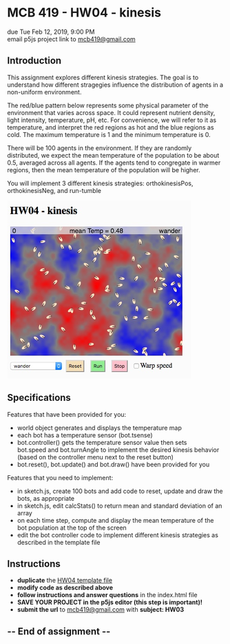 # MCB 419 - HW04 - kinesis
due Tue Feb 12, 2019, 9:00 PM  
email p5js project link to mcb419@gmail.com

## Introduction
This assignment explores different kinesis strategies. 
The goal is to understand how different stragegies influence the distribution of agents in a non-uniform environment.

The red/blue pattern below represents some physical parameter of the environment
that varies across space. 
It could represent nutrient density, light intensity, temperature, pH, etc.
For convenience, we will refer to it as temperature, and interpret the red regions as hot and the blue regions as cold.
The maximum temperature is 1 and the minimum temperature is 0.

There will be 100 agents in the environment. If they are randomly distributed, we expect
the mean temperature of the population to be about 0.5, averaged across all agents.
If the agents tend to congregate in warmer regions, then the mean temperature of the population will be higher. 

You will implement 3 different kinesis strategies:
orthokinesisPos, orthokinesisNeg, and run-tumble

![hw04.jpg](./images/hw04.jpg)

## Specifications

Features that have been provided for you:
- world object generates and displays the temperature map
- each bot has a temperature sensor (bot.tsense) 
- bot.controller() gets the temperature sensor value then sets  
  bot.speed and bot.turnAngle to implement the desired kinesis behavior  
  (based on the controller menu next to the reset button)
- bot.reset(), bot.update() and bot.draw() have been provided for you

Features that you need to implement:
- in sketch.js, create 100 bots and add code to reset, update and draw the bots, as appropriate
- in sketch.js, edit calcStats() to return mean and standard deviation of an array
- on each time step, compute and display the mean temperature of the bot population at the top of the screen
- edit the bot controller code to implement different kinesis strategies as described in the template file

## Instructions
- **duplicate** the [HW04 template file](https://editor.p5js.org/mcb419/sketches/TEk4St9Zi)
- **modify code as described above**
- **follow instructions and answer questions** in the index.html file  
- **SAVE YOUR PROJECT in the p5js editor (this step is important)!**  
- **submit the url** to mcb419@gmail.com with **subject: HW03**

## -- End of assignment --